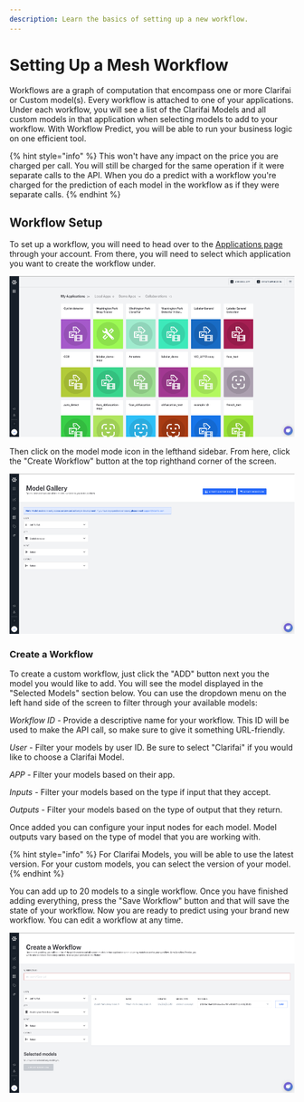```yaml
---
description: Learn the basics of setting up a new workflow.
---
```


# Setting Up a Mesh Workflow

Workflows are a graph of computation that encompass one or more Clarifai or Custom model\(s\). Every workflow is attached to one of your applications. Under each workflow, you will see a list of the Clarifai Models and all custom models in that application when selecting models to add to your workflow. With Workflow Predict, you will be able to run your business logic on one efficient tool.

{% hint style="info" %}
This won't have any impact on the price you are charged per call. You will still be charged for the same operation if it were separate calls to the API. When you do a predict with a workflow you're charged for the prediction of each model in the workflow as if they were separate calls.
{% endhint %}

## Workflow Setup

To set up a workflow, you will need to head over to the [Applications page](https://portal.clarifai.com/apps) through your account. From there, you will need to select which application you want to create the workflow under.

![AI Applications](../../.gitbook/assets/application-screen-new%20%282%29%20%281%29.png)

Then click on the model mode icon in the lefthand sidebar. From here, click the "Create Workflow" button at the top righthand corner of the screen.

![AI model gallery](../../.gitbook/assets/create-workflow-new%20%282%29%20%282%29%20%282%29%20%282%29%20%282%29%20%282%29%20%284%29%20%285%29.png)

### Create a Workflow

To create a custom workflow, just click the "ADD" button next you the model you would like to add. You will see the model displayed in the "Selected Models" section below. You can use the dropdown menu on the left hand side of the screen to filter through your available models:

_Workflow ID_ - Provide a descriptive name for your workflow. This ID will be used to make the API call, so make sure to give it something URL-friendly.

_User_ - Filter your models by user ID. Be sure to select "Clarifai" if you would like to choose a Clarifai Model.

_APP_ - Filter your models based on their app.

_Inputs_ - Filter your models based on the type if input that they accept.

_Outputs_ - Filter your models based on the type of output that they return.

Once added you can configure your input nodes for each model. Model outputs vary based on the type of model that you are working with.

{% hint style="info" %}
For Clarifai Models, you will be able to use the latest version. For your custom models, you can select the version of your model.
{% endhint %}

You can add up to 20 models to a single workflow. Once you have finished adding everything, press the "Save Workflow" button and that will save the state of your workflow. Now you are ready to predict using your brand new workflow. You can edit a workflow at any time.

![Create a workflow](../../.gitbook/assets/my-workflow-new%20%282%29%20%282%29%20%282%29%20%282%29%20%281%29%20%281%29.png)

